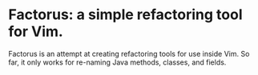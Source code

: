 # Factorus: a simple refactoring tool for Vim.

Factorus is an attempt at creating refactoring tools for use inside Vim. So
far, it only works for re-naming Java methods, classes, and fields.
